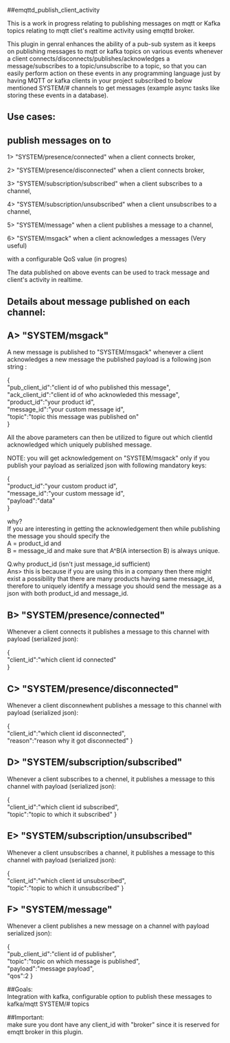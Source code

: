 ##emqttd_publish_client_activity

This is a work in progress relating to publishing messages on mqtt or Kafka topics relating to mqtt cliet's realtime activity using emqttd broker.

This plugin in genral enhances the ability of a pub-sub system as it keeps on publishing messages to mqtt or kafka topics on various events whenever a client connects/disconnects/publishes/acknowledges a message/subscribes to a topic/unsubscribe to a topic, so that you can easily perform action on these events in any programming language just by having MQTT or kafka clients in your project subscribed to below mentioned SYSTEM/# channels to get messages (example async tasks like storing these events in a database).


## Use cases: 
## publish messages on to

1> "SYSTEM/presence/connected" when a client connects broker,

2> "SYSTEM/presence/disconnected" when a client connects broker,

3> "SYSTEM/subscription/subscribed" when a client subscribes to a channel,

4> "SYSTEM/subscription/unsubscribed" when a client unsubscribes to a channel,

5> "SYSTEM/message" when a client publishes a message to a channel,

6> "SYSTEM/msgack" when a client acknowledges a messages (Very useful)


with a configurable QoS value (in progres)

The data published on above events can be used to track message and client's activity in realtime.

## Details about message published on each channel:

## A> "SYSTEM/msgack"

A new message is published to "SYSTEM/msgack" whenever a client acknowledges a new message
the published payload is a following json string :

{</br>
	"pub_client_id":"client id of who published this message",</br>
	"ack_client_id":"client id of who acknowleded this message",</br>
	"product_id":"your product id",</br>
	"message_id":"your custom message id",</br>
	"topic":"topic this message was published on"</br>
}

All the above parameters can then be utilized to figure out which clientId acknowledged which uniquely published message.

NOTE: you will  get acknowledgement on "SYSTEM/msgack" only if you publish your payload as serialized json with following mandatory keys:

{</br>
	"product_id":"your custom product id",</br>
	"message_id":"your custom message id",</br>
	"payload":"data"</br>
} 

why?</br>
If you are interesting in getting the acknowledgement then while publishing the message you should specify the </br>
A = product_id and</br>
B = message_id and make sure that A^B(A intersection B) is always unique.

Q.why product_id (isn't just message_id sufficient) </br>
Ans> this is because if you are using this in a company then there might exist a possibility that there are many products having same message_id, therefore to uniquely identify a message you should send the message as a json with both product_id and message_id.


## B> "SYSTEM/presence/connected"

Whenever a client connects it publishes a message to this channel with payload (serialized json):

{</br>
	"client_id":"which client id connected"</br>
}

## C> "SYSTEM/presence/disconnected"

Whenever a client disconnewhent publishes a message to this channel with payload (serialized json):

{</br>
	"client_id":"which client id disconnected",</br>
	"reason":"reason why it got disconnected"
}

## D> "SYSTEM/subscription/subscribed"
 
Whenever a client subscribes to a chennel, it publishes a message to this channel with payload (serialized json):

{</br>
	"client_id":"which client id subscribed",</br>
	"topic":"topic to which it subscribed"
}

## E> "SYSTEM/subscription/unsubscribed"

Whenever a client unsubscribes a channel, it publishes a message to this channel with payload (serialized json):

{</br>
	"client_id":"which client id unsubscribed",</br>
	"topic":"topic to which it unsubscribed"
}

## F> "SYSTEM/message"

Whenever a client publishes a new message on a channel with payload serialized json):

{</br>
	"pub_client_id":"client id of publisher",</br>
	"topic":"topic on which message is published",</br>
	"payload":"message payload",</br>
	"qos":2
} 

##Goals:</br>
Integration with kafka, configurable option to publish these messages to kafka/mqtt SYSTEM/# topics

##Important:</br>
 make sure you dont have any client_id with "broker" since it is reserved for emqtt broker in this plugin.
